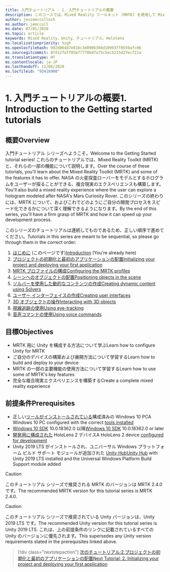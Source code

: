 ```yaml
---
title: 入門チュートリアル - 1. 入門チュートリアルの概要
description: このコースでは、Mixed Reality ツールキット (MRTK) を使用して Mixed Reality アプリケーションを最初から作成する方法について説明します。
author: jessemcculloch
ms.author: jemccull
ms.date: 07/01/2020
ms.topic: article
keywords: Mixed Reality、Unity、チュートリアル、Hololens
ms.localizationpriority: high
ms.openlocfilehash: 992d864d7e016c3d0906366d10993ff0559afc06
ms.sourcegitcommit: 8fd127aff85b77778bd7a75c5ec5215d27ecf21a
ms.translationtype: HT
ms.contentlocale: ja-JP
ms.lasthandoff: 11/06/2020
ms.locfileid: "93416900"
---
```

# <a name="1-introduction-to-the-getting-started-tutorials"></a><span data-ttu-id="452c6-105">1. 入門チュートリアルの概要</span><span class="sxs-lookup"><span data-stu-id="452c6-105">1. Introduction to the Getting started tutorials</span></span>

## <a name="overview"></a><span data-ttu-id="452c6-106">概要</span><span class="sxs-lookup"><span data-stu-id="452c6-106">Overview</span></span>

<span data-ttu-id="452c6-107">入門チュートリアル シリーズへようこそ。</span><span class="sxs-lookup"><span data-stu-id="452c6-107">Welcome to the Getting Started tutorial series!</span></span> <span data-ttu-id="452c6-108">これらのチュートリアルでは、Mixed Reality Toolkit (MRTK) と、それらの一部の機能について説明します。</span><span class="sxs-lookup"><span data-stu-id="452c6-108">Over the course of these tutorials, you'll learn about the Mixed Reality Toolkit (MRTK) and some of the features it has to offer.</span></span> <span data-ttu-id="452c6-109">NASA の火星探査ローバーをモデルとするホログラムをユーザーが探ることができる、複合現実のエクスペリエンスも構築します。</span><span class="sxs-lookup"><span data-stu-id="452c6-109">You'll also build a mixed reality experience where the user can explore a hologram modeled after NASA's Mars Curiosity Rover.</span></span> <span data-ttu-id="452c6-110">このシリーズの終わりには、MRTK について、およびこれでどのようにご自分の開発プロセスをスピード化できるかについて深く理解できるようになります。</span><span class="sxs-lookup"><span data-stu-id="452c6-110">By the end of this series, you'll have a firm grasp of MRTK and how it can speed up your development process.</span></span>

<span data-ttu-id="452c6-111">このシリーズのチュートリアルは連続してものであるため、正しい順序で進めてください。</span><span class="sxs-lookup"><span data-stu-id="452c6-111">Tutorials in this series are meant to be sequential, so please go through them in the correct order:</span></span>

1. <span data-ttu-id="452c6-112">[はじめに](mr-learning-base-01.md) (このページです)</span><span class="sxs-lookup"><span data-stu-id="452c6-112">[Introduction](mr-learning-base-01.md) (You're already here)</span></span>
2. [<span data-ttu-id="452c6-113">プロジェクトの初期化と最初のアプリケーションの配置</span><span class="sxs-lookup"><span data-stu-id="452c6-113">Initializing your project and deploying your first application</span></span>](mr-learning-base-02.md)
3. [<span data-ttu-id="452c6-114">MRTK プロファイルの構成</span><span class="sxs-lookup"><span data-stu-id="452c6-114">Configuring the MRTK profiles</span></span>](mr-learning-base-03.md)
4. [<span data-ttu-id="452c6-115">シーンへのオブジェクトの配置</span><span class="sxs-lookup"><span data-stu-id="452c6-115">Positioning objects in the scene</span></span>](mr-learning-base-04.md)
5. [<span data-ttu-id="452c6-116">ソルバーを使用した動的なコンテンツの作成</span><span class="sxs-lookup"><span data-stu-id="452c6-116">Creating dynamic content using Solvers</span></span>](mr-learning-base-05.md)
6. [<span data-ttu-id="452c6-117">ユーザー インターフェイスの作成</span><span class="sxs-lookup"><span data-stu-id="452c6-117">Creating user interfaces</span></span>](mr-learning-base-06.md)
7. [<span data-ttu-id="452c6-118">3D オブジェクトの操作</span><span class="sxs-lookup"><span data-stu-id="452c6-118">Interacting with 3D objects</span></span>](mr-learning-base-07.md)
8. [<span data-ttu-id="452c6-119">視線追跡の使用</span><span class="sxs-lookup"><span data-stu-id="452c6-119">Using eye-tracking</span></span>](mr-learning-base-08.md)
9. [<span data-ttu-id="452c6-120">音声コマンドの使用</span><span class="sxs-lookup"><span data-stu-id="452c6-120">Using voice commands</span></span>](mr-learning-base-09.md)

## <a name="objectives"></a><span data-ttu-id="452c6-121">目標</span><span class="sxs-lookup"><span data-stu-id="452c6-121">Objectives</span></span>

* <span data-ttu-id="452c6-122">MRTK 用に Unity を構成する方法について学ぶ</span><span class="sxs-lookup"><span data-stu-id="452c6-122">Learn how to configure Unity for MRTK</span></span>
* <span data-ttu-id="452c6-123">ご自分のデバイスの構築および展開方法について学習する</span><span class="sxs-lookup"><span data-stu-id="452c6-123">Learn how to build and deploy to your device</span></span>
* <span data-ttu-id="452c6-124">MRTK の一部の主要機能の使用方法について学習する</span><span class="sxs-lookup"><span data-stu-id="452c6-124">Learn how to use some of MRTK's key features</span></span>
* <span data-ttu-id="452c6-125">完全な複合現実エクスペリエンスを構築する</span><span class="sxs-lookup"><span data-stu-id="452c6-125">Create a complete mixed reality experience</span></span>

## <a name="prerequisites"></a><span data-ttu-id="452c6-126">前提条件</span><span class="sxs-lookup"><span data-stu-id="452c6-126">Prerequisites</span></span>

* <span data-ttu-id="452c6-127">正しい[ツールがインストールされている](../../install-the-tools.md)構成済みの Windows 10 PC</span><span class="sxs-lookup"><span data-stu-id="452c6-127">A Windows 10 PC configured with the correct [tools installed](../../install-the-tools.md)</span></span>
* <span data-ttu-id="452c6-128">[Windows 10 SDK](https://developer.microsoft.com/windows/downloads/windows-10-sdk/) 10.0.18362.0 以降</span><span class="sxs-lookup"><span data-stu-id="452c6-128">[Windows 10 SDK](https://developer.microsoft.com/windows/downloads/windows-10-sdk/) 10.0.18362.0 or later</span></span>
* <span data-ttu-id="452c6-129">[開発用に構成された](../../platform-capabilities-and-apis/using-visual-studio.md#enabling-developer-mode) HoloLens 2 デバイス</span><span class="sxs-lookup"><span data-stu-id="452c6-129">A HoloLens 2 device [configured for development](../../platform-capabilities-and-apis/using-visual-studio.md#enabling-developer-mode)</span></span>
* <span data-ttu-id="452c6-130">Unity 2019 LTS がインストールされ、ユニバーサル Windows プラットフォーム ビルド サポート モジュールが追加された <a href="https://docs.unity3d.com/Manual/GettingStartedInstallingHub.html" target="_blank">Unity Hub</a></span><span class="sxs-lookup"><span data-stu-id="452c6-130"><a href="https://docs.unity3d.com/Manual/GettingStartedInstallingHub.html" target="_blank">Unity Hub</a> with Unity 2019 LTS installed and the Universal Windows Platform Build Support module added</span></span>

> [!CAUTION]
> <span data-ttu-id="452c6-131">このチュートリアル シリーズで推奨される MRTK のバージョンは MRTK 2.4.0 です。</span><span class="sxs-lookup"><span data-stu-id="452c6-131">The recommended MRTK version for this tutorial series is MRTK 2.4.0.</span></span>

> [!CAUTION]
> <span data-ttu-id="452c6-132">このチュートリアル シリーズで推奨されている Unity バージョンは、Unity 2019 LTS です。</span><span class="sxs-lookup"><span data-stu-id="452c6-132">The recommended Unity version for this tutorial series is Unity 2019 LTS.</span></span> <span data-ttu-id="452c6-133">これは、上の前提条件のリンクに記載されているすべての Unity のバージョンに優先されます。</span><span class="sxs-lookup"><span data-stu-id="452c6-133">This supersedes any Unity version requirements stated in the prerequisites linked above.</span></span>

> [!div class="nextstepaction"]
> [<span data-ttu-id="452c6-134">次のチュートリアル:2.プロジェクトの初期化と最初のアプリケーションの配置</span><span class="sxs-lookup"><span data-stu-id="452c6-134">Next Tutorial: 2. Initializing your project and deploying your first application</span></span>](mr-learning-base-02.md)

